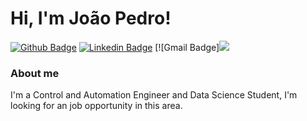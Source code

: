 # Hi, I'm João Pedro! 

[![Github Badge](https://img.shields.io/badge/-Github-000?style=flat-square&logo=Github&logoColor=white&link=https://github.com/jpgeliziario)](https://github.com/jpgeliziario)
[![Linkedin Badge](https://img.shields.io/badge/-LinkedIn-blue?style=flat-square&logo=Linkedin&logoColor=white&link=www.linkedin.com/in/joaopedrogarciaeliziario)](www.linkedin.com/in/joaopedrogarciaeliziario)
[![Gmail Badge]<a href="mailto:<jpgeliziario@gmail.com>" alt="gmail" target="_blank"><img src="https://img.shields.io/badge/-Gmail-FF0000?style=flat-square&labelColor=FF0000&logo=gmail&logoColor=white&link=mailto:<jpgeliziario@gmail.com>" /></a>


### About me
I'm a Control and Automation Engineer and Data Science Student, I'm looking for an job opportunity in this area.
